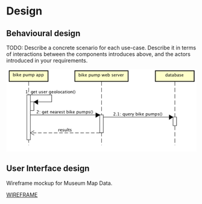 # Design

## Behavioural design
TODO: Describe a concrete scenario for each use-case. 
Describe it in terms of interactions between the components introduces above, and the actors introduced in your requirements.

![Insert your Interaction/Sequence Diagrams for each use-case here.](images/sequence.png)

## User Interface design
Wireframe mockup for Museum Map Data.

[WIREFRAME](https://user-images.githubusercontent.com/116878977/208084953-b898d27c-d399-4c7d-84f1-3db6a32ddba3.png)

